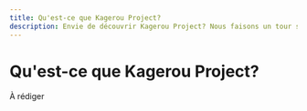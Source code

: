 ```yaml
---
title: Qu'est-ce que Kagerou Project?
description: Envie de découvrir Kagerou Project? Nous faisons un tour sur le concept, l'histoire ainsi qu'un guide de visionnage pour se lancer dans l'univers.
---
```


# Qu'est-ce que Kagerou Project?

À rédiger
